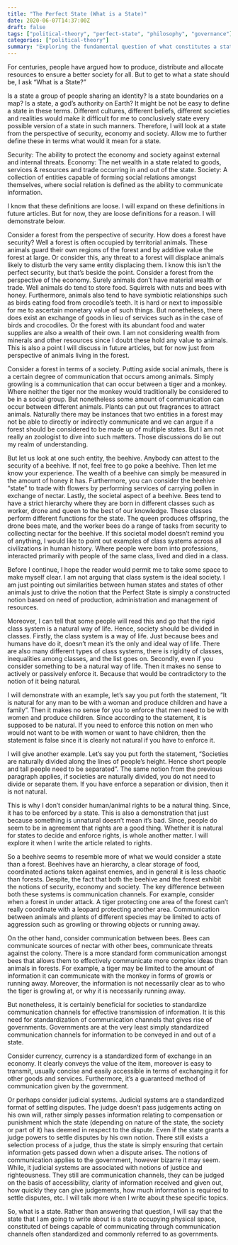 ```yaml
---
title: "The Perfect State (What is a State)"
date: 2020-06-07T14:37:00Z
draft: false
tags: ["political-theory", "perfect-state", "philosophy", "governance"]
categories: ["political-theory"]
summary: "Exploring the fundamental question of what constitutes a state through security, economy, and society perspectives."
---
```


For centuries, people have argued how to produce, distribute and allocate resources to ensure a better society for all. But to get to what a state should be, I ask “What is a State?”

Is a state a group of people sharing an identity? Is a state boundaries on a map? Is a state, a god’s authority on Earth?
It might be not be easy to define a state in these terms. Different cultures, different beliefs, different societies and realities would make it difficult for me to conclusively state every possible version of a state in such manners.
Therefore, I will look at a state from the perspective of security, economy and society. Allow me to further define these in terms what would it mean for a state.

Security: The ability to protect the economy and society against external and internal threats.
Economy: The net wealth in a state related to goods, services & resources and trade occurring in and out of  the state.
Society: A collection of entities capable of forming social relations amongst themselves, where social relation is defined as the ability to communicate information.

I know that these definitions are loose. I will expand on these definitions in future articles. But for now, they are loose definitions for a reason. I will demonstrate below.

Consider a forest from the perspective of security. How does a forest have security? Well a forest is often occupied by territorial animals. These animals guard their own regions of the forest and by additive value the forest at large. Or consider this, any threat to a forest will displace animals likely to disturb the very same entity displacing them. I know this isn’t the perfect security, but that’s beside the point.
Consider a forest from the perspective of the economy. Surely animals don’t have material wealth or trade. Well animals do tend to store food. Squirrels with nuts and bees with honey. Furthermore, animals also tend to have symbiotic relationships such as birds eating food from crocodile’s teeth. It is hard or next to impossible for me to ascertain monetary value of such things. But nonetheless, there does exist an exchange of goods in lieu of services such as in the case of birds and crocodiles. Or the forest with its abundant food and water supplies are also a wealth of their own. I am not considering wealth from minerals and other resources since I doubt these hold any value to animals. This is also a point I will discuss in future articles, but for now just from perspective of animals living in the forest.

Consider a forest in terms of a society. Putting aside social animals, there is a certain degree of communication that occurs among animals. Simply growling is a communication that can occur between a tiger and a monkey. Where neither the tiger nor the monkey would traditionally be considered to be in a social group. But nonetheless some amount of communication can occur between different animals. Plants can put out fragrances to attract animals. Naturally there may be instances that two entities in a forest may not be able to directly or indirectly communicate and we can argue if a forest should be considered to be made up of multiple states. But I am not really an zoologist to dive into such matters. Those discussions do lie out my realm of understanding.

But let us look at one such entity, the beehive. Anybody can attest to the security of a beehive. If not, feel free to go poke a beehive. Then let me know your experience. The wealth of a beehive can simply be measured in the amount of honey it has. Furthermore, you can consider the beehive “state” to trade with flowers by performing services of carrying pollen in exchange of nectar.
Lastly, the societal aspect of a beehive. Bees tend to have a strict hierarchy where they are born in different classes such as worker, drone and queen to the best of our knowledge. These classes perform different functions for the state. The queen produces offspring, the drone bees mate, and the worker bees do a range of tasks from security to collecting nectar for the beehive. If this societal model doesn’t remind you of anything, I would like to point out examples of class systems across all civilizations in human history. Where people were born into professions, interacted primarily with people of the same class, lived and died in a class.

Before I continue, I hope the reader would permit me to take some space to make myself clear. I am not arguing that class system is the ideal society. I am just pointing out similarities between human states and states of other animals just to drive the notion that the Perfect State is simply a constructed notion based on need of production, administration and management of resources.

Moreover, I can tell that some people will read this and go that the rigid class system is a natural way of life. Hence, society should be divided in classes. Firstly, the class system is a way of life. Just because bees and humans have do it, doesn’t mean it’s the only and ideal way of life. There are also many different types of class systems, there is rigidity of classes, inequalities among classes, and the list goes on. Secondly, even if you consider something to be a natural way of life. Then it makes no sense to actively or passively enforce it. Because that would be contradictory to the notion of it being natural.

I will demonstrate with an example, let’s say you put forth the statement, “It is natural for any man to be with a woman and produce children and have a family”. Then it makes no sense for you to enforce that men need to be with women and produce children. Since according to the statement, it is supposed to be natural. If you need to enforce this notion on men who would not want to be with women or want to have children, then the statement is false since it is clearly not natural if you have to enforce it.

I will give another example. Let’s say you put forth the statement, “Societies are naturally divided along the lines of people’s height. Hence short people and tall people need to be separated”. The same notion from the previous paragraph applies, if societies are naturally divided, you do not need to divide or separate them. If you have enforce a separation or division, then it is not natural.

This is why I don’t consider human/animal rights to be a natural thing. Since, it has to be enforced by a state. This is also a demonstration that just because something is unnatural doesn’t mean it’s bad. Since, people do seem to be in agreement that rights are a good thing. Whether it is natural for states to decide and enforce rights, is whole another matter. I will explore it when I write the article related to rights.

So a beehive seems to resemble more of what we would consider a state than a forest. Beehives have an hierarchy, a clear storage of food, coordinated actions taken against enemies, and in general it is less chaotic than forests. Despite, the fact that both the beehive and the forest exhibit the notions of security, economy and society. The key difference between both these systems is communication channels. For example, consider when a forest in under attack. A tiger protecting one area of the forest can’t really coordinate with a leopard protecting another area. Communication between animals and plants of different species may be limited to acts of  aggression such as growling or throwing objects or running away.

On the other hand, consider communication between bees. Bees can communicate sources of nectar with other bees, communicate threats against the colony. There is a more standard form communication amongst bees that allows them to effectively communicate more complex ideas than animals in forests. For example, a tiger may be limited to the amount of information it can communicate with the monkey in forms of growls or running away. Moreover, the information is not necessarily clear as to who the tiger is growling at, or why it is necessarily running away.

But nonetheless, it is certainly beneficial for societies to standardize communication channels for effective transmission of information. It is this need for standardization of communication channels that gives rise of governments. Governments are at the very least simply standardized communication channels for information to be conveyed in and out of a state.

Consider currency, currency is a standardized form of exchange in an economy. It clearly conveys the value of the item, moreover is easy to transmit, usually concise and easily accessible in terms of exchanging it for other goods and services. Furthermore, it’s a guaranteed method of communication given by the government.

Or perhaps consider judicial systems. Judicial systems are a standardized format of settling disputes. The judge doesn’t pass judgements acting on his own will, rather simply passes information relating to compensation or punishment which the state (depending on nature of the state, the society or part of it) has deemed in respect to the dispute. Even if the state grants a judge powers to settle disputes by his own notion. There still exists a selection process of a judge, thus the state is simply ensuring that certain information gets passed down when a dispute arises.
The notions of communication applies to the government, however bizarre it may seem. While, it judicial systems are associated with notions of justice and righteousness. They still are communication channels, they can be judged on the basis of accessibility, clarity of information received and given out, how quickly they can give judgements, how much information is required to settle disputes, etc. I will talk more when I write about these specific topics.

So, what is a state. Rather than answering that question, I will say that the state that I am going to write about is a state occupying physical space, constituted of beings capable of communicating through communication channels often standardized and commonly referred to as governments.

